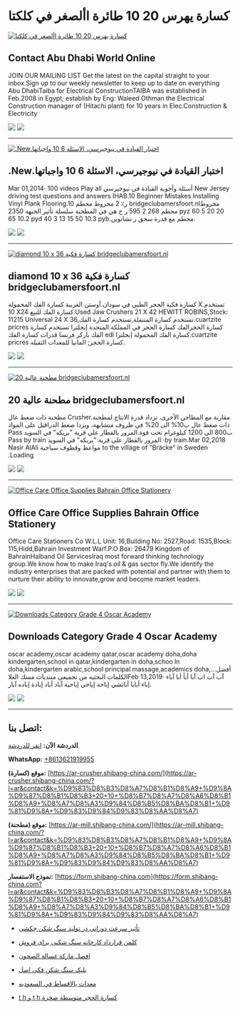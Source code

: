 # كسارة يهرس 20 10 طائرة األصغر في كلكتا

<a href="https://swt.shibang-china.com/?l=ar&img&k=%D9%83%D8%B3%D8%A7%D8%B1%D8%A9+%D9%8A%D9%87%D8%B1%D8%B3+20+10+%D8%B7%D8%A7%D8%A6%D8%B1%D8%A9+%D8%A7%D8%A3%D9%84%D8%B5%D8%BA%D8%B1+%D9%81%D9%8A+%D9%83%D9%84%D9%83%D8%AA%D8%A7" target="_blank">![كسارة يهرس 20 10 طائرة األصغر في كلكتا](http://static.shibang-china.com/all-800x300/272.jpg)</a>

## Contact Abu Dhabi World Online
JOIN OUR MAILING LIST Get the latest on the capital straight to your inbox.Sign up to our weekly newsletter to keep up to date on everything Abu DhabiTaiba for Electrical ConstructionTAIBA was established in Feb.2008 in Egypt; establish by Eng: Waleed Othman the Electrical Construction manager of (Hitachi plant) for 10 years in Elec.Construction & Electricity


<a href="https://whatsapp.shibangsoft.com/WhatsApp.php" target="_blank" title="WhatsApp">![](http://static.shibang-china.com/icon/whatsapp.png)</a> <a href="https://swt.shibang-china.com/?l=ar&icon&k=%D9%83%D8%B3%D8%A7%D8%B1%D8%A9+%D9%8A%D9%87%D8%B1%D8%B3+20+10+%D8%B7%D8%A7%D8%A6%D8%B1%D8%A9+%D8%A7%D8%A3%D9%84%D8%B5%D8%BA%D8%B1+%D9%81%D9%8A+%D9%83%D9%84%D9%83%D8%AA%D8%A7" target="_blank">![](http://static.shibang-china.com/icon/chat-ar.png)</a>

---

<a href="https://swt.shibang-china.com/?l=ar&img&k=%D9%83%D8%B3%D8%A7%D8%B1%D8%A9+%D9%8A%D9%87%D8%B1%D8%B3+20+10+%D8%B7%D8%A7%D8%A6%D8%B1%D8%A9+%D8%A7%D8%A3%D9%84%D8%B5%D8%BA%D8%B1+%D9%81%D9%8A+%D9%83%D9%84%D9%83%D8%AA%D8%A7" target="_blank">![‫اختبار القيادة في نيوجيرسي، الاسئلة 6 10 واجباتها.New.](http://static.shibang-china.com/all-800x300/264.jpg)</a>

## ‫اختبار القيادة في نيوجيرسي، الاسئلة 6 10 واجباتها.New.
Mar 01,2014· 100 videos Play all أسئلة وأجوبة القيادة في نيوجيرسي New Jersey driving test questions and answers IHAB.10 Beginner Mistakes Installing Vinyl Plank Flooring.10 ر٪ 2 مخروط محطم bridgeclubamersfoort.nlمخروط محطم 268 2 595 ر ح هي في المطحنة سلسلة تأثير الجبهة 2350 pyz 60 5 20 20 65 10.2 pyd 40 3 13 15 50 10.3 pyb.محطم مع قدرة سحق ر تشاتوين.


<a href="https://whatsapp.shibangsoft.com/WhatsApp.php" target="_blank" title="WhatsApp">![](http://static.shibang-china.com/icon/whatsapp.png)</a> <a href="https://swt.shibang-china.com/?l=ar&icon&k=%D9%83%D8%B3%D8%A7%D8%B1%D8%A9+%D9%8A%D9%87%D8%B1%D8%B3+20+10+%D8%B7%D8%A7%D8%A6%D8%B1%D8%A9+%D8%A7%D8%A3%D9%84%D8%B5%D8%BA%D8%B1+%D9%81%D9%8A+%D9%83%D9%84%D9%83%D8%AA%D8%A7" target="_blank">![](http://static.shibang-china.com/icon/chat-ar.png)</a>

---

<a href="https://swt.shibang-china.com/?l=ar&img&k=%D9%83%D8%B3%D8%A7%D8%B1%D8%A9+%D9%8A%D9%87%D8%B1%D8%B3+20+10+%D8%B7%D8%A7%D8%A6%D8%B1%D8%A9+%D8%A7%D8%A3%D9%84%D8%B5%D8%BA%D8%B1+%D9%81%D9%8A+%D9%83%D9%84%D9%83%D8%AA%D8%A7" target="_blank">![diamond 10 x 36 كسارة فكية bridgeclubamersfoort.nl](http://static.shibang-china.com/all-800x300/524.jpg)</a>

## diamond 10 x 36 كسارة فكية bridgeclubamersfoort.nl
كسارة فكية الحجر الطبي في سودان.أوستن الغربية كسارة الفك المحمولة X.تستخدم 10 X24 كسارة الفك للبيع.Used Jaw Crushers 21 X 42 HEWITT ROBINS,Stock: 11215 Universal 24 X 36,تستخدم كسارة المتنقلة,تستخدم كسارة الفك.cuartzite pricres كسارة الحجرالفك كسارة الحجر في المملكة المتحدة إنجلترا تستخدم كسارة الفك باركر فرنسا قدرات كسارة الفك edi كسارة الفك المحمولة إنجلترا.cuartzite pricres كسارة الحجر; المانيا للمعدات الثقيله.


<a href="https://whatsapp.shibangsoft.com/WhatsApp.php" target="_blank" title="WhatsApp">![](http://static.shibang-china.com/icon/whatsapp.png)</a> <a href="https://swt.shibang-china.com/?l=ar&icon&k=%D9%83%D8%B3%D8%A7%D8%B1%D8%A9+%D9%8A%D9%87%D8%B1%D8%B3+20+10+%D8%B7%D8%A7%D8%A6%D8%B1%D8%A9+%D8%A7%D8%A3%D9%84%D8%B5%D8%BA%D8%B1+%D9%81%D9%8A+%D9%83%D9%84%D9%83%D8%AA%D8%A7" target="_blank">![](http://static.shibang-china.com/icon/chat-ar.png)</a>

---

<a href="https://swt.shibang-china.com/?l=ar&img&k=%D9%83%D8%B3%D8%A7%D8%B1%D8%A9+%D9%8A%D9%87%D8%B1%D8%B3+20+10+%D8%B7%D8%A7%D8%A6%D8%B1%D8%A9+%D8%A7%D8%A3%D9%84%D8%B5%D8%BA%D8%B1+%D9%81%D9%8A+%D9%83%D9%84%D9%83%D8%AA%D8%A7" target="_blank">![20 مطحنة عالية bridgeclubamersfoort.nl](http://static.shibang-china.com/all-800x300/823.jpg)</a>

## 20 مطحنة عالية bridgeclubamersfoort.nl
مطحنة ذات ضغط عال Crusher.مقارنة مع المطاحن الأخرى، تزداد قدرة الانتاج لمطحنة ذات ضغط عال ب10% الى 20% في ظروف متشابهة، ويزدا ضغط الدرافيل على المواد ب800 الى 1200 كيلوغرام تحت قوة.‫المرور بالقطار على قرية "بريكه" في السويد Pass by train.Mar 02,2018· المرور بالقطار على قرية "بريكه" في السويد Pass by train to the village of "Bräcke" in Sweden مواعظ وقطوف سياحية Nasir AlAli Loading.


<a href="https://whatsapp.shibangsoft.com/WhatsApp.php" target="_blank" title="WhatsApp">![](http://static.shibang-china.com/icon/whatsapp.png)</a> <a href="https://swt.shibang-china.com/?l=ar&icon&k=%D9%83%D8%B3%D8%A7%D8%B1%D8%A9+%D9%8A%D9%87%D8%B1%D8%B3+20+10+%D8%B7%D8%A7%D8%A6%D8%B1%D8%A9+%D8%A7%D8%A3%D9%84%D8%B5%D8%BA%D8%B1+%D9%81%D9%8A+%D9%83%D9%84%D9%83%D8%AA%D8%A7" target="_blank">![](http://static.shibang-china.com/icon/chat-ar.png)</a>

---

<a href="https://swt.shibang-china.com/?l=ar&img&k=%D9%83%D8%B3%D8%A7%D8%B1%D8%A9+%D9%8A%D9%87%D8%B1%D8%B3+20+10+%D8%B7%D8%A7%D8%A6%D8%B1%D8%A9+%D8%A7%D8%A3%D9%84%D8%B5%D8%BA%D8%B1+%D9%81%D9%8A+%D9%83%D9%84%D9%83%D8%AA%D8%A7" target="_blank">![Office Care Office Supplies Bahrain Office Stationery](http://static.shibang-china.com/all-800x300/903.jpg)</a>

## Office Care Office Supplies Bahrain Office Stationery
Office Care Stationers Co W.L.L Unit: 16,Building No: 2527,Road: 1535,Block: 115,Hidd,Bahrain Investment Warf.P.O Box: 26479 Kingdom of BahrainHalband Oil ServicesIraq most forward thinking technology group.We know how to make Iraq's oil & gas sector fly.We identify the industry enterprises that are packed with potential and partner with them to nurture their ability to innovate,grow and become market leaders.


<a href="https://whatsapp.shibangsoft.com/WhatsApp.php" target="_blank" title="WhatsApp">![](http://static.shibang-china.com/icon/whatsapp.png)</a> <a href="https://swt.shibang-china.com/?l=ar&icon&k=%D9%83%D8%B3%D8%A7%D8%B1%D8%A9+%D9%8A%D9%87%D8%B1%D8%B3+20+10+%D8%B7%D8%A7%D8%A6%D8%B1%D8%A9+%D8%A7%D8%A3%D9%84%D8%B5%D8%BA%D8%B1+%D9%81%D9%8A+%D9%83%D9%84%D9%83%D8%AA%D8%A7" target="_blank">![](http://static.shibang-china.com/icon/chat-ar.png)</a>

---

<a href="https://swt.shibang-china.com/?l=ar&img&k=%D9%83%D8%B3%D8%A7%D8%B1%D8%A9+%D9%8A%D9%87%D8%B1%D8%B3+20+10+%D8%B7%D8%A7%D8%A6%D8%B1%D8%A9+%D8%A7%D8%A3%D9%84%D8%B5%D8%BA%D8%B1+%D9%81%D9%8A+%D9%83%D9%84%D9%83%D8%AA%D8%A7" target="_blank">![Downloads Category Grade 4 Oscar Academy](http://static.shibang-china.com/all-800x300/1500.jpg)</a>

## Downloads Category Grade 4 Oscar Academy
oscar academy,oscar academy qatar,oscar academy doha,doha kindergarten,school in qatar,kindergarten in doha,schoo ln doha,kindergarten arabic,school principal massage,academics doha,…أفضل الكلمات البحثيه من تجميعي منتديات مسك الغلاFeb 13,2019· آب أب اب آبا أبأ أبا آباء إباء أبابا أباتشي إباحة إباحي إباحية آباد أباد إبادة إباده آبار.


<a href="https://whatsapp.shibangsoft.com/WhatsApp.php" target="_blank" title="WhatsApp">![](http://static.shibang-china.com/icon/whatsapp.png)</a> <a href="https://swt.shibang-china.com/?l=ar&icon&k=%D9%83%D8%B3%D8%A7%D8%B1%D8%A9+%D9%8A%D9%87%D8%B1%D8%B3+20+10+%D8%B7%D8%A7%D8%A6%D8%B1%D8%A9+%D8%A7%D8%A3%D9%84%D8%B5%D8%BA%D8%B1+%D9%81%D9%8A+%D9%83%D9%84%D9%83%D8%AA%D8%A7" target="_blank">![](http://static.shibang-china.com/icon/chat-ar.png)</a>

---
## اتصل بنا:

**الدردشة الآن:** [انقر للدردشة](https://swt.shibang-china.com?l=ar&contact&k=%D9%83%D8%B3%D8%A7%D8%B1%D8%A9+%D9%8A%D9%87%D8%B1%D8%B3+20+10+%D8%B7%D8%A7%D8%A6%D8%B1%D8%A9+%D8%A7%D8%A3%D9%84%D8%B5%D8%BA%D8%B1+%D9%81%D9%8A+%D9%83%D9%84%D9%83%D8%AA%D8%A7)

**WhatsApp:**  [+8613621919955](https://whatsapp.shibangsoft.com/WhatsApp.php)

**موقع (كسارة):** [https://ar-crusher.shibang-china.com/](https://ar-crusher.shibang-china.com/?l=ar&contact&k=%D9%83%D8%B3%D8%A7%D8%B1%D8%A9+%D9%8A%D9%87%D8%B1%D8%B3+20+10+%D8%B7%D8%A7%D8%A6%D8%B1%D8%A9+%D8%A7%D8%A3%D9%84%D8%B5%D8%BA%D8%B1+%D9%81%D9%8A+%D9%83%D9%84%D9%83%D8%AA%D8%A7)

**موقع (مطحنة):** [https://ar-mill.shibang-china.com/](https://ar-mill.shibang-china.com/?l=ar&contact&k=%D9%83%D8%B3%D8%A7%D8%B1%D8%A9+%D9%8A%D9%87%D8%B1%D8%B3+20+10+%D8%B7%D8%A7%D8%A6%D8%B1%D8%A9+%D8%A7%D8%A3%D9%84%D8%B5%D8%BA%D8%B1+%D9%81%D9%8A+%D9%83%D9%84%D9%83%D8%AA%D8%A7)

**نموذج الاستفسار:** [https://form.shibang-china.com](https://form.shibang-china.com?l=ar&contact&k=%D9%83%D8%B3%D8%A7%D8%B1%D8%A9+%D9%8A%D9%87%D8%B1%D8%B3+20+10+%D8%B7%D8%A7%D8%A6%D8%B1%D8%A9+%D8%A7%D8%A3%D9%84%D8%B5%D8%BA%D8%B1+%D9%81%D9%8A+%D9%83%D9%84%D9%83%D8%AA%D8%A7)

* [تأثیر سرعت دورانی در تولید سنگ شکن چکشی](../7/%D8%AA%D8%A3%D8%AB%DB%8C%D8%B1%20%D8%B3%D8%B1%D8%B9%D8%AA%20%D8%AF%D9%88%D8%B1%D8%A7%D9%86%DB%8C%20%D8%AF%D8%B1%20%D8%AA%D9%88%D9%84%DB%8C%D8%AF%20%D8%B3%D9%86%DA%AF%20%D8%B4%DA%A9%D9%86%20%DA%86%DA%A9%D8%B4%DB%8C.md)

* [کلمن قرارداد کارخانه سنگ شکنی برای فروش](../7/%DA%A9%D9%84%D9%85%D9%86%20%D9%82%D8%B1%D8%A7%D8%B1%D8%AF%D8%A7%D8%AF%20%DA%A9%D8%A7%D8%B1%D8%AE%D8%A7%D9%86%D9%87%20%D8%B3%D9%86%DA%AF%20%D8%B4%DA%A9%D9%86%DB%8C%20%D8%A8%D8%B1%D8%A7%DB%8C%20%D9%81%D8%B1%D9%88%D8%B4.md)

* [افضل ماركة غسالة الصحون](../6/%D8%A7%D9%81%D8%B6%D9%84%20%D9%85%D8%A7%D8%B1%D9%83%D8%A9%20%D8%BA%D8%B3%D8%A7%D9%84%D8%A9%20%D8%A7%D9%84%D8%B5%D8%AD%D9%88%D9%86.md)

* [بلیک سنگ شکن فکی اصل](../7/%D8%A8%D9%84%DB%8C%DA%A9%20%D8%B3%D9%86%DA%AF%20%D8%B4%DA%A9%D9%86%20%D9%81%DA%A9%DB%8C%20%D8%A7%D8%B5%D9%84.md)

* [معدات بالاقساط في السعوديه](../8/%D9%85%D8%B9%D8%AF%D8%A7%D8%AA%20%D8%A8%D8%A7%D9%84%D8%A7%D9%82%D8%B3%D8%A7%D8%B7%20%D9%81%D9%8A%20%D8%A7%D9%84%D8%B3%D8%B9%D9%88%D8%AF%D9%8A%D9%87.md)

* [t h و t h كسارة الحجر متوسطة صخرة](../8/t%20h%20%D9%88%20t%20h%20%D9%83%D8%B3%D8%A7%D8%B1%D8%A9%20%D8%A7%D9%84%D8%AD%D8%AC%D8%B1%20%D9%85%D8%AA%D9%88%D8%B3%D8%B7%D8%A9%20%D8%B5%D8%AE%D8%B1%D8%A9.md)